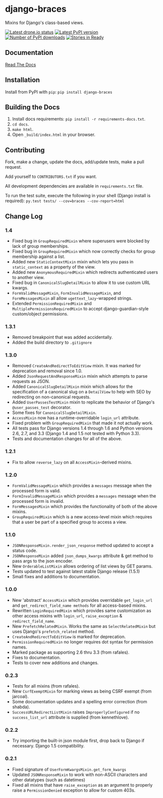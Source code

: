 # django-braces
Mixins for Django's class-based views.

[![Latest drone.io status](https://drone.io/github.com/brack3t/django-braces/status.png)](https://drone.io/github.com/brack3t/django-braces)
[![Latest PyPI version](https://pypip.in/v/django-braces/badge.png)](https://crate.io/packages/django-braces/)
[![Number of PyPI downloads](https://pypip.in/d/django-braces/badge.png)](https://crate.io/packages/django-braces/)
[![Stories in Ready](https://badge.waffle.io/brack3t/django-braces.png)](http://waffle.io/brack3t/django-braces)

## Documentation
[Read The Docs](http://django-braces.readthedocs.org/en/latest/index.html)

## Installation
Install from PyPI with `pip`:
`pip install django-braces`

## Building the Docs
1. Install docs requirements: `pip install -r requirements-docs.txt`.
2. `cd docs`.
3. `make html`.
4. Open `_build/index.html` in your browser.

## Contributing

Fork, make a change, update the docs, add/update tests, make a pull request.

Add yourself to `CONTRIBUTORS.txt` if you want.

All development dependencies are available in `requirements.txt` file.

To run the test suite, execute the following in your shell (Django install is required):
`py.test tests/ --cov=braces --cov-report=html`

## Change Log

### 1.4

* Fixed bug in `GroupRequiredMixin` where superusers were blocked by lack of group memberships.
* Fixed bug in `GroupRequiredMixin` which now correctly checks for group membership against a list.
* Added new `StaticContextMixin` mixin which lets you pass in `static_context` as a property of the view.
* Added new `AnonymousRequiredMixin` which redirects authenticated users to another view.
* Fixed bug in `CanonicalSlugDetailMixin` to allow it to use custom URL kwargs.
* `FormValidMessageMixin`, `FormInvalidMessageMixin`, and `FormMessagesMixin` all allow `ugettext_lazy`-wrapped strings. 
* Extended `PermissionRequiredMixin` and `MultiplePermissionsRequiredMixin` to accept django-guardian-style custom/object permissions.

### 1.3.1

* Removed breakpoint that was added accidentally.
* Added the build directory to `.gitignore`

### 1.3.0

* Removed `CreateAndRedirectToEditView` mixin. It was marked for deprecation and removal since 1.0.
* Added `JsonRequestAndResponseMixin` mixin which attempts to parse requests as JSON.
* Added `CanonicalSlugDetailMixin` mixin which allows for the specification of a canonical slug on a `DetailView` to help with SEO by redirecting on non-canonical requests.
* Added `UserPassesTestMixin` mixin to replicate the behavior of Django's `@user_passes_test` decorator.
* Some fixes for `CanonicalSlugDetailMixin`.
* `AccessMixin` now has a runtime-overridable `login_url` attribute.
* Fixed problem with `GroupRequiredMixin` that made it not actually work.
* All tests pass for Django versions 1.4 through 1.6 and Python versions 2.6, 2.7, and 3.3 (Django 1.4 and 1.5 not tested with Python 3.3).
* Tests and documentation changes for all of the above.

### 1.2.1
* Fix to allow `reverse_lazy` on all `AccessMixin`-derived mixins.

### 1.2.0
* `FormValidMessageMixin` which provides a `messages` message when the processed form is valid.
* `FormInvalidMessageMixin` which provides a `messages` message when the processed form is invalid.
* `FormMessagesMixin` which provides the functionality of both of the above mixins.
* `GroupRequiredMixin` which is a new access-level mixin which requires that a user be part of a specified group to access a view.

### 1.1.0
* `JSONResponseMixin.render_json_response` method updated to accept a status code.
* `JSONResponseMixin` added `json_dumps_kwargs` attribute & get method to pass args to the json encoder.
* New `OrderableListMixin` allows ordering of list views by GET params.
* Tests updated to test against latest stable Django release (1.5.1)
* Small fixes and additions to documentation.

### 1.0.0
* New 'abstract' `AccessMixin` which provides overridable `get_login_url` and `get_redirect_field_name methods` for all access-based mixins.
* Rewritten `LoginRequiredMixin` which provides same customization as other access mixins with `login_url`, `raise_exception` & `redirect_field_name`.
* New `PrefetchRelatedMixin`. Works the same as `SelectRelatedMixin` but uses Django's `prefetch_related` method.
* `CreateAndRedirectToEditView` is marked for deprecation.
* `PermissionRequiredMixin` no longer requires dot syntax for permission names.
* Marked package as supporting 2.6 thru 3.3 (from rafales).
* Fixes to documentation.
* Tests to cover new additions and changes.

### 0.2.3
* Tests for all mixins (from rafales).
* New `CsrfExemptMixin` for marking views as being CSRF exempt (from jarcoal).
* Some documentation updates and a spelling error correction (from shabda).
* `SuccessURLRedirectListMixin` raises `ImproperlyConfigured` if no `success_list_url` attribute is supplied (from kennethlove).

### 0.2.2
* Try importing the built-in json module first, drop back to Django if necessary. Django 1.5 compatibility.

### 0.2.1
* Fixed signature of `UserFormKwargsMixin.get_form_kwargs`
* Updated `JSONResponseMixin` to work with non-ASCII characters and other datatypes (such as datetimes)
* Fixed all mixins that have `raise_exception` as an argument to properly raise a `PermissionDenied` exception to allow for custom 403s.
